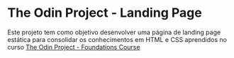 # The Odin Project - Landing Page

Este projeto tem como objetivo desenvolver uma página de landing page estática para consolidar os conhecimentos em HTML e CSS aprendidos no curso [The Odin Project - Foundations Course](https://www.theodinproject.com/paths/foundations/courses/foundations)

